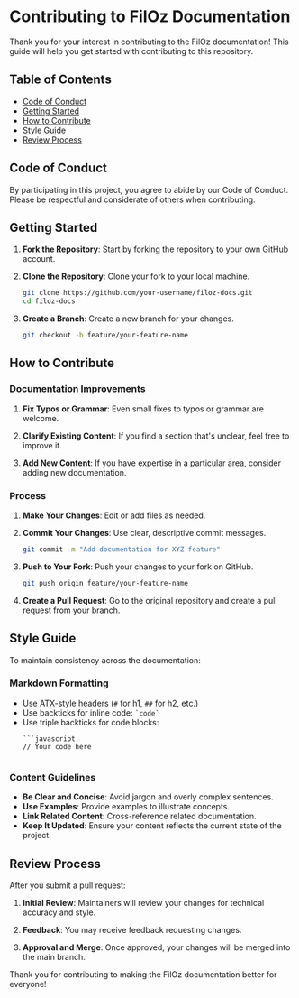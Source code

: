 # Contributing to FilOz Documentation

Thank you for your interest in contributing to the FilOz documentation! This guide will help you get started with contributing to this repository.

## Table of Contents

- [Code of Conduct](#code-of-conduct)
- [Getting Started](#getting-started)
- [How to Contribute](#how-to-contribute)
- [Style Guide](#style-guide)
- [Review Process](#review-process)

## Code of Conduct

By participating in this project, you agree to abide by our Code of Conduct. Please be respectful and considerate of others when contributing.

## Getting Started

1. **Fork the Repository**: Start by forking the repository to your own GitHub account.

2. **Clone the Repository**: Clone your fork to your local machine.
   ```bash
   git clone https://github.com/your-username/filoz-docs.git
   cd filoz-docs
   ```

3. **Create a Branch**: Create a new branch for your changes.
   ```bash
   git checkout -b feature/your-feature-name
   ```

## How to Contribute

### Documentation Improvements

1. **Fix Typos or Grammar**: Even small fixes to typos or grammar are welcome.

2. **Clarify Existing Content**: If you find a section that's unclear, feel free to improve it.

3. **Add New Content**: If you have expertise in a particular area, consider adding new documentation.

### Process

1. **Make Your Changes**: Edit or add files as needed.

2. **Commit Your Changes**: Use clear, descriptive commit messages.
   ```bash
   git commit -m "Add documentation for XYZ feature"
   ```

3. **Push to Your Fork**: Push your changes to your fork on GitHub.
   ```bash
   git push origin feature/your-feature-name
   ```

4. **Create a Pull Request**: Go to the original repository and create a pull request from your branch.

## Style Guide

To maintain consistency across the documentation:

### Markdown Formatting

- Use ATX-style headers (`#` for h1, `##` for h2, etc.)
- Use backticks for inline code: `` `code` ``
- Use triple backticks for code blocks:
  ```
  ```javascript
  // Your code here
  ```
  ```

### Content Guidelines

- **Be Clear and Concise**: Avoid jargon and overly complex sentences.
- **Use Examples**: Provide examples to illustrate concepts.
- **Link Related Content**: Cross-reference related documentation.
- **Keep It Updated**: Ensure your content reflects the current state of the project.

## Review Process

After you submit a pull request:

1. **Initial Review**: Maintainers will review your changes for technical accuracy and style.

2. **Feedback**: You may receive feedback requesting changes.

3. **Approval and Merge**: Once approved, your changes will be merged into the main branch.

Thank you for contributing to making the FilOz documentation better for everyone!
